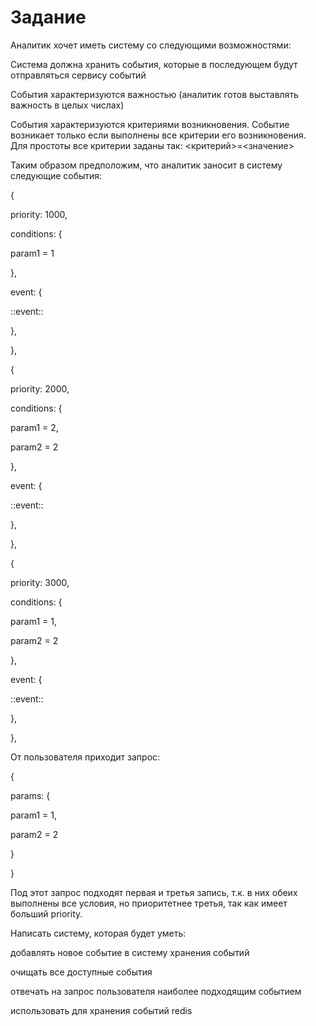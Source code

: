 # Задание

Аналитик хочет иметь систему со следующими возможностями:

Система должна хранить события, которые в последующем будут отправляться сервису событий

События характеризуются важностью (аналитик готов выставлять важность в целых числах)

События характеризуются критериями возникновения. Событие возникает только если выполнены все критерии его возникновения. Для простоты все критерии заданы так: <критерий>=<значение>

Таким образом предположим, что аналитик заносит в систему следующие события:

{

priority: 1000,

conditions: {

param1 = 1

},

event: {

::event::

},

},

{

priority: 2000,

conditions: {

param1 = 2,

param2 = 2

},

event: {

::event::

},

},

{

priority: 3000,

conditions: {

param1 = 1,

param2 = 2

},

event: {

::event::

},

},

От пользователя приходит запрос:

{

params: {

param1 = 1,

param2 = 2

}

}

Под этот запрос подходят первая и третья запись, т.к. в них обеих выполнены все условия, но приоритетнее третья, так как имеет больший priority.

Написать систему, которая будет уметь:

добавлять новое событие в систему хранения событий

очищать все доступные события

отвечать на запрос пользователя наиболее подходящим событием

использовать для хранения событий redis
